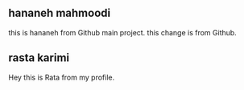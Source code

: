 ## hananeh mahmoodi

this is hananeh from Github main project. 
this change is from Github.

## rasta karimi

Hey this is Rata from my profile.
